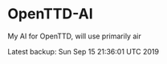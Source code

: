 # OpenTTD-AI
My AI for OpenTTD, will use primarily air

Latest backup: Sun Sep 15 21:36:01 UTC 2019
